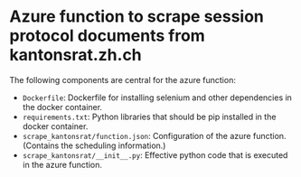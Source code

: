 # Azure function to scrape session protocol documents from kantonsrat.zh.ch

The following components are central for the azure function: 

- `Dockerfile`: Dockerfile for installing selenium and other dependencies in the docker container.
- `requirements.txt`: Python libraries that should be pip installed in the docker container.
- `scrape_kantonsrat/function.json`: Configuration of the azure function. (Contains the scheduling information.)
- `scrape_kantonsrat/__init__.py`: Effective python code that is executed in the azure function.

